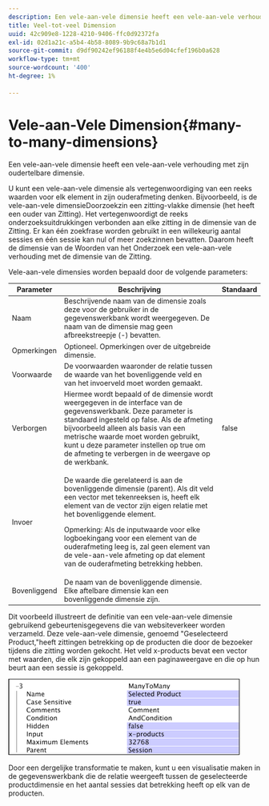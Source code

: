 ```yaml
---
description: Een vele-aan-vele dimensie heeft een vele-aan-vele verhouding met zijn oudertelbare dimensie.
title: Veel-tot-veel Dimension
uuid: 42c909e8-1228-4210-9406-ffc0d92372fa
exl-id: 02d1a21c-a5b4-4b58-8089-9b9c68a7b1d1
source-git-commit: d9df90242ef96188f4e4b5e6d04cfef196b0a628
workflow-type: tm+mt
source-wordcount: '400'
ht-degree: 1%

---
```


# Vele-aan-Vele Dimension{#many-to-many-dimensions}

Een vele-aan-vele dimensie heeft een vele-aan-vele verhouding met zijn oudertelbare dimensie.

U kunt een vele-aan-vele dimensie als vertegenwoordiging van een reeks waarden voor elk element in zijn ouderafmeting denken. Bijvoorbeeld, is de vele-aan-vele dimensieDoorzoekzin een zitting-vlakke dimensie (het heeft een ouder van Zitting). Het vertegenwoordigt de reeks onderzoeksuitdrukkingen verbonden aan elke zitting in de dimensie van de Zitting. Er kan één zoekfrase worden gebruikt in een willekeurig aantal sessies en één sessie kan nul of meer zoekzinnen bevatten. Daarom heeft de dimensie van de Woorden van het Onderzoek een vele-aan-vele verhouding met de dimensie van de Zitting.

Vele-aan-vele dimensies worden bepaald door de volgende parameters:

<table id="table_A6D495008DFF4DD28A3ECD718D775E54"> 
 <thead> 
  <tr> 
   <th colname="col1" class="entry"> Parameter </th> 
   <th colname="col2" class="entry"> Beschrijving </th> 
   <th colname="col3" class="entry"> Standaard </th> 
  </tr> 
 </thead>
 <tbody> 
  <tr> 
   <td colname="col1"> Naam </td> 
   <td colname="col2"> Beschrijvende naam van de dimensie zoals deze voor de gebruiker in de gegevenswerkbank wordt weergegeven. De naam van de dimensie mag geen afbreekstreepje (-) bevatten. </td> 
   <td colname="col3"> </td> 
  </tr> 
  <tr> 
   <td colname="col1"> Opmerkingen </td> 
   <td colname="col2"> Optioneel. Opmerkingen over de uitgebreide dimensie. </td> 
   <td colname="col3"> </td> 
  </tr> 
  <tr> 
   <td colname="col1"> Voorwaarde </td> 
   <td colname="col2"> De voorwaarden waaronder de relatie tussen de waarde van het bovenliggende veld en van het invoerveld moet worden gemaakt. </td> 
   <td colname="col3"> </td> 
  </tr> 
  <tr> 
   <td colname="col1"> Verborgen </td> 
   <td colname="col2"> Hiermee wordt bepaald of de dimensie wordt weergegeven in de interface van de gegevenswerkbank. Deze parameter is standaard ingesteld op false. Als de afmeting bijvoorbeeld alleen als basis van een metrische waarde moet worden gebruikt, kunt u deze parameter instellen op true om de afmeting te verbergen in de weergave op de werkbank. </td> 
   <td colname="col3"> false </td> 
  </tr> 
  <tr> 
   <td colname="col1"> Invoer </td> 
   <td colname="col2"> <p>De waarde die gerelateerd is aan de bovenliggende dimensie (parent). Als dit veld een vector met tekenreeksen is, heeft elk element van de vector zijn eigen relatie met het bovenliggende element. </p> <p> <p>Opmerking:  Als de inputwaarde voor elke logboekingang voor een element van de ouderafmeting leeg is, zal geen element van de vele-aan-vele afmeting op dat element van de ouderafmeting betrekking hebben. </p> </p> </td> 
   <td colname="col3"> </td> 
  </tr> 
  <tr> 
   <td colname="col1"> Bovenliggend </td> 
   <td colname="col2"> De naam van de bovenliggende dimensie. Elke aftelbare dimensie kan een bovenliggende dimensie zijn. </td> 
   <td colname="col3"> </td> 
  </tr> 
 </tbody> 
</table>

Dit voorbeeld illustreert de definitie van een vele-aan-vele dimensie gebruikend gebeurtenisgegevens die van websiteverkeer worden verzameld. Deze vele-aan-vele dimensie, genoemd &quot;Geselecteerd Product,&quot;heeft zittingen betrekking op de producten die door de bezoeker tijdens die zitting worden gekocht. Het veld x-products bevat een vector met waarden, die elk zijn gekoppeld aan een paginaweergave en die op hun beurt aan een sessie is gekoppeld.

![](assets/cfg_Transformation_Dim_ManytoMany.png)

Door een dergelijke transformatie te maken, kunt u een visualisatie maken in de gegevenswerkbank die de relatie weergeeft tussen de geselecteerde productdimensie en het aantal sessies dat betrekking heeft op elk van de producten.

